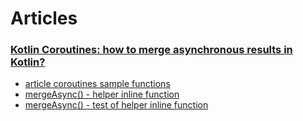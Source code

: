 # Articles

### [Kotlin Coroutines: how to merge asynchronous results in Kotlin?](https://medium.com/@jtlalka/kotlin-coroutines-how-to-merge-asynchronous-results-in-kotlin-674c3079edba)

- [article coroutines sample functions](./src/main/kotlin/net/tlalka/medium/async/MergeAsyncSameple.kt)
- [mergeAsync() - helper inline function](./src/main/kotlin/net/tlalka/medium/async/MergeAsyncExt.kt)
- [mergeAsync() - test of helper inline function](./src/test/kotlin/net/tlalka/medium/async/MergeAsyncExtKtTest.kt)
